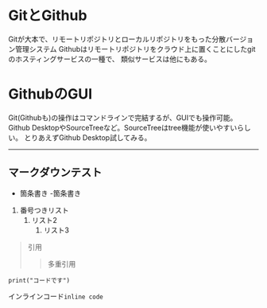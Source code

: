 # GitとGithub
Gitが大本で、リモートリポジトリとローカルリポジトリをもった分散バージョン管理システム
Githubはリモートリポジトリをクラウド上に置くことにしたgitのホスティングサービスの一種で、
類似サービスは他にもある。

# GithubのGUI
Git(Githubも)の操作はコマンドラインで完結するが、GUIでも操作可能。
Github DesktopやSourceTreeなど。SourceTreeはtree機能が使いやすいらしい。
とりあえずGithub Desktop試してみる。

---
## マークダウンテスト
- 箇条書き
  -箇条書き
  
  
 1. 番号つきリスト
    1. リスト2
        1. リスト3
> 引用
>> 多重引用

```print("コードです")```

インラインコード`inline code`
